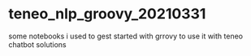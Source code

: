 # teneo_nlp_groovy_20210331
some notebooks i used to gest started with grrovy to use it with teneo chatbot solutions
